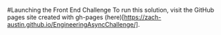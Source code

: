 #Launching the Front End Challenge
To run this solution, visit the GitHub pages site created with gh-pages (here)[https://zach-austin.github.io/EngineeringAsyncChallenge/].